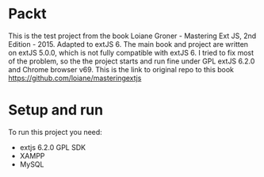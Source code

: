 # Packt

This is the test project from the book Loiane Groner - Mastering Ext JS, 2nd Edition - 2015.
Adapted to extJS 6. The main book and project are written on extJS 5.0.0, which is not 
fully compatible with extJS 6. I tried to fix most of the problem, so the the project starts
and run fine under GPL extJS 6.2.0 and Chrome browser v69. 
This is the link to original repo to this book 
https://github.com/loiane/masteringextjs
 
# Setup and run

To run this project you need:
 -  extjs 6.2.0 GPL SDK
 -  XAMPP
 -  MySQL 